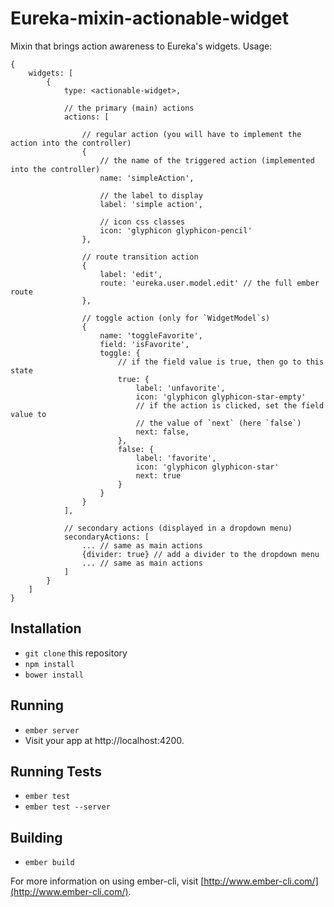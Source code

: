 # Eureka-mixin-actionable-widget

Mixin that brings action awareness to Eureka's widgets. Usage:

    {
        widgets: [
            {
                type: <actionable-widget>,

                // the primary (main) actions
                actions: [

                    // regular action (you will have to implement the action into the controller)
                    {
                        // the name of the triggered action (implemented into the controller)
                        name: 'simpleAction',

                        // the label to display
                        label: 'simple action',

                        // icon css classes
                        icon: 'glyphicon glyphicon-pencil'
                    },

                    // route transition action
                    {
                        label: 'edit',
                        route: 'eureka.user.model.edit' // the full ember route
                    },

                    // toggle action (only for `WidgetModel`s)
                    {
                        name: 'toggleFavorite',
                        field: 'isFavorite',
                        toggle: {
                            // if the field value is true, then go to this state
                            true: {
                                label: 'unfavorite',
                                icon: 'glyphicon glyphicon-star-empty'
                                // if the action is clicked, set the field value to
                                // the value of `next` (here `false`)
                                next: false,
                            },
                            false: {
                                label: 'favorite',
                                icon: 'glyphicon glyphicon-star'
                                next: true
                            }
                        }
                    }
                ],

                // secondary actions (displayed in a dropdown menu)
                secondaryActions: [
                    ... // same as main actions
                    {divider: true} // add a divider to the dropdown menu
                    ... // same as main actions
                ]
            }
        ]
    }

## Installation

* `git clone` this repository
* `npm install`
* `bower install`

## Running

* `ember server`
* Visit your app at http://localhost:4200.

## Running Tests

* `ember test`
* `ember test --server`

## Building

* `ember build`

For more information on using ember-cli, visit [http://www.ember-cli.com/](http://www.ember-cli.com/).
